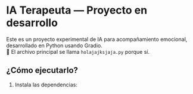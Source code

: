 # IA Terapeuta — Proyecto en desarrollo

Este es un proyecto experimental de IA para acompañamiento emocional, desarrollado en Python usando Gradio.  
💬 El archivo principal se llama `holajajksjaja.py` porque sí.

## ¿Cómo ejecutarlo?

1. Instala las dependencias:
